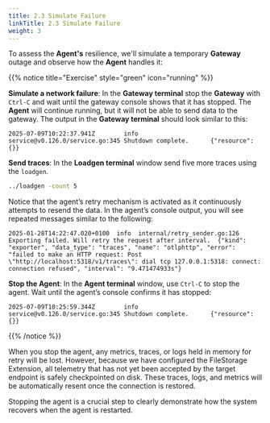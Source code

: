 ```yaml
---
title: 2.3 Simulate Failure
linkTitle: 2.3 Simulate Failure
weight: 3
---
```


To assess the **Agent's** resilience, we'll simulate a temporary **Gateway** outage and observe how the **Agent** handles it:

{{% notice title="Exercise" style="green" icon="running" %}}

**Simulate a network failure**: In the **Gateway terminal** stop the **Gateway** with `Ctrl-C` and wait until the gateway console shows that it has stopped. The **Agent** will continue running, but it will not be able to send data to the gateway. The output in the **Gateway terminal** should look similar to this:

```text
2025-07-09T10:22:37.941Z        info    service@v0.126.0/service.go:345 Shutdown complete.      {"resource": {}}
```

**Send traces**: In the **Loadgen terminal** window send five more traces using the `loadgen`.

```bash { title="Start Load Generator" }
../loadgen -count 5
```

Notice that the agent’s retry mechanism is activated as it continuously attempts to resend the data. In the agent’s console output, you will see repeated messages similar to the following:

```text
2025-01-28T14:22:47.020+0100  info  internal/retry_sender.go:126  Exporting failed. Will retry the request after interval.  {"kind": "exporter", "data_type": "traces", "name": "otlphttp", "error": "failed to make an HTTP request: Post \"http://localhost:5318/v1/traces\": dial tcp 127.0.0.1:5318: connect: connection refused", "interval": "9.471474933s"}
```

**Stop the Agent**: In the **Agent terminal** window, use `Ctrl-C` to stop the agent. Wait until the agent’s console confirms it has stopped:

```text
2025-07-09T10:25:59.344Z        info    service@v0.126.0/service.go:345 Shutdown complete.      {"resource": {}}
```

{{% /notice %}}

When you stop the agent, any metrics, traces, or logs held in memory for retry will be lost. However, because we have configured the FileStorage Extension, all telemetry that has not yet been accepted by the target endpoint is safely checkpointed on disk. These traces, logs, and metrics will be automatically resent once the connection is restored.

Stopping the agent is a crucial step to clearly demonstrate how the system recovers when the agent is restarted.
